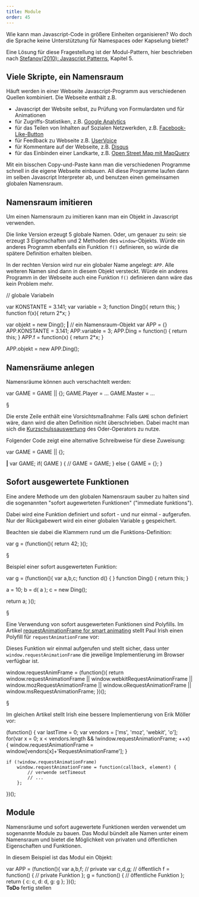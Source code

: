 ```yaml
---
title: Module
order: 45
---
```


Wie kann man Javascript-Code in größere Einheiten
organisieren?  Wo doch die Sprache keine Unterstütztung
für Namespaces oder Kapselung bietet?

Eine Lösung für diese Fragestellung ist der Modul-Pattern,
hier beschrieben nach 
[Stefanov(2010): Javascript Patterns](http://shop.oreilly.com/product/9780596806767.do), Kapitel 5.

## Viele Skripte, ein Namensraum

Häuft werden in einer Webseite Javascript-Programm aus
verschiedenen Quellen kombiniert.  Die Webseite
enthält z.B. 

* Javascript der Website selbst, zu Prüfung von Formulardaten und für Animationen
* für Zugriffs-Statistiken, z.B. [Google Analytics](http://support.google.com/googleanalytics/bin/answer.py?hl=en&answer=174090)
* für das Teilen von Inhalten auf Sozialen Netzwerkden, z.B. [Facebook-Like-Button](https://developers.connect.facebook.com/docs/reference/plugins/like/)
* für Feedback zu Webseite z.B. [UserVoice](http://uservoice.com)
* für Kommentare auf der Webseite, z.B.  [Disqus](http://docs.disqus.com/developers/universal/)
* für das Einbinden einer Landkarte, z.B. [Open Street Map mit MapQuery](http://mapquery.org/)

Mit ein bisschen Copy-und-Paste kann man die verschiedenen
Programme schnell in die eigene Webseite einbauen. All diese
Programme laufen dann im selben Javascript Interpreter ab,
und benutzen einen gemeinsamen globalen Namensraum.

## Namensraum imitieren

Um einen Namensraum zu imitieren kann man ein Objekt in Javascript verwenden.

Die linke Version erzeugt 5 globale Namen. Oder, um genauer zu sein: sie
erzeugt 3 Eigenschaften und 2 Methoden des `window`-Objekts. Würde ein
anderes Programm ebenfalls ein Funktion `f()` definieren, so würde
die spätere Definition erhalten bleiben.

In der rechten Version wird nur ein globaler Name angelegt: `APP`.
Alle weiteren Namen sind dann in diesem Objekt versteckt. Würde
ein anderes Programm in der Webseite auch eine Funktion `f()` definieren
dann wäre das kein Problem mehr.

<javascript caption="Ein globales Namensraum-Objekt statt vieler globalen Variablen">
// globale Variabeln 

var KONSTANTE = 3.141;
var variable = 3;
function Ding(){
  return this;
}
function f(x){
  return 2*x;
}

var objekt = new Ding();
__|__
// ein Namensraum-Objekt
var APP = {}
APP.KONSTANTE = 3.141;
APP.variable = 3;
APP.Ding = function() {
  return this;
}
APP.f = function(x) {
  return 2*x;
}

APP.objekt = new APP.Ding();
</javascript>

## Namensräume anlegen

Namensräume können auch verschachtelt werden:

<javascript caption="Verschachtelte Namensräume">
var GAME =  GAME || {};
GAME.Player = ...
GAME.Master = ...
</javascript>

§

Die erste Zeile enthält eine Vorsichtsmaßnahme: Falls
`GAME` schon definiert wäre, dann wird die alten Definition
nicht überschrieben.  Dabei macht man sich die
[Kurzschulssauswertung](http://de.wikipedia.org/wiki/Kurzschlussauswertung)
des Oder-Operators zu nutze.

Folgender Code zeigt eine alternative Schreibweise
für diese Zuweisung:

<javascript caption="Schreibweisen für Default-Wert">
var GAME = GAME || {};





__|__
var GAME;
if( GAME ) {
  // GAME = GAME;
} else {
  GAME = {};
}
</javascript>


## Sofort ausgewertete Funktionen

Eine andere Methode um den globalen Namensraum sauber zu halten
sind die sogenannten "sofort augewerteten Funktionen" ("immediate funktions").

Dabei wird eine Funktion definiert und sofort - und nur einmal - aufgerufen.
Nur der Rückgabewert wird ein einer globalen Variable `g` gespeichert.

Beachten sie dabei die Klammern rund um die Funktions-Definition:

<javascript caption="Schreibweise für sofort ausgewertete Funktionen">
var g = (function(){
  return 42;
)();
</javascript>

§

Beispiel einer sofort ausgewerteten Funktion:

<javascript caption="sofort ausgwertete Funktion">
var g = (function(){
  var a,b,c;
  function d() {
  }
  function Ding() {
    return this;
  }

  a = 10;
  b = d( a );
  c = new Ding();

  return a;
)();
</javascript>

§

Eine Verwendung von sofort ausgewerteten Funktionen sind
Polyfills. Im Artikel [requestAnimationFrame for smart animating](http://paulirish.com/2011/requestanimationframe-for-smart-animating/)
stellt Paul Irish einen Polyfill für `requestAnimationFrame` vor:


Dieses Funktion wir einmal aufgerufen und stellt sicher,
dass unter `window.requestAnimationFrame` die jeweilige Implementierung 
im Browser verfügbar ist.


<javascript caption="Polyfill für requestAnimationFrame - einfache Version">
    window.requestAnimFrame = (function(){
      return  window.requestAnimationFrame       || 
              window.webkitRequestAnimationFrame || 
              window.mozRequestAnimationFrame    || 
              window.oRequestAnimationFrame      || 
              window.msRequestAnimationFrame;
    })();
</javascript>

§

Im gleichen Artikel stellt Irish eine bessere Implementierung
von Erik Möller vor:

<javascript caption="Polyfill für requestAnimationFrame - Ausschnitt">
(function() {
    var lastTime = 0;
    var vendors = ['ms', 'moz', 'webkit', 'o'];
    for(var x = 0; x < vendors.length && !window.requestAnimationFrame; ++x) {
        window.requestAnimationFrame = window[vendors[x]+'RequestAnimationFrame'];
    }
 
    if (!window.requestAnimationFrame)
        window.requestAnimationFrame = function(callback, element) {
            // verwende setTimeout 
            // ...
        };
})();
</javascript>


## Module

Namensräume und sofort augewertete Funktionen werden verwendet um
sogenannte Module zu bauen. Das Modul bündelt alle Namen unter
einem Namensraum und bietet die Möglichkeit von privaten und
öffentlichen Eigenschaften und Funktionen.

In diesem Beispiel ist das Modul ein Objekt:


<javascript caption="Schreibweise für ein Modul: ein Objekt">
var APP = (function(){
var a,b,f;      // private 
var c,d,g;      // öffentlich
f = function() {  // private Funktion
};
g = function() {  // öffentliche Funktion
};
return {
  c: c,
  d: d,  
  g: g
};
})();
</javascript>


<div class="alert"><strong>ToDo</strong> fertig stellen </div>
